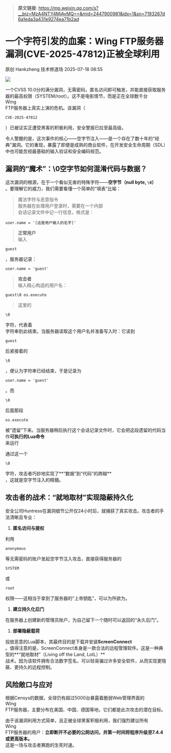 > **原文链接**: https://mp.weixin.qq.com/s?__biz=MzA4NTY4MjAyMQ==&mid=2447900981&idx=1&sn=7193267d6a1eda3a431e9274ea71b2ad

#  一个字符引发的血案：Wing FTP服务器漏洞(CVE-2025-47812)正被全球利用  
原创 Hankzheng  技术修道场   2025-07-18 08:55  
  
![](https://mmbiz.qpic.cn/sz_mmbiz_png/wWBwsDOJT4ic5d8jFTSEmgjnteic6TDVCic7GJspLPicwVDVPCmST20sNBEJToNP6psfyr9w2SN3L4YItGs9xoXwmw/640?wx_fmt=png&from=appmsg "")  
  
一个CVSS 10.0分的满分漏洞，无需密码，匿名访问即可触发，并能直接获取服务器的最高权限（SYSTEM/root）。这不是电影情节，而是正在全球数千台  
Wing   
FTP服务器上真实上演的危机。该漏洞（
```
CVE-2025-47812
```

  
）已被证实正遭受黑客的积极利用，安全警报已拉至最高级。  
  
令人警醒的是，这次事件的核心——空字节注入——是一个存在了数十年的“经典”漏洞。它的重现，暴露了即便是成熟的商业软件，在开发安全生命周期（SDL）中也可能忽视最基础的输入验证和安全编码规范。  
## 漏洞的“魔术”：\0空字节如何混淆代码与数据？  
  
这次漏洞的根源，在于一个看似无害的特殊字符——**空字节（null byte, `\0`）**  
。要理解它的威力，我们需要看懂一个简单的“填表”比喻：  
> 魔法字符与恶意指令  
> 服务器在处理用户登录时，需要在一个内部  
会话记录文件中记一行信息，格式是：
```
user.name = '[这是用户输入的名字]'
```

  
> **正常用户**  
输入
```
guest
```

  
，服务器记录：
```
user.name = 'guest'
```

  
> **攻击者**  
输入精心构造的用户名：
```
guest\0 os.execute
```

  
> 这里的
```
\0
```

  
字符，代表着  
字符串到此结束。当服务器读取这个用户名并准备写入时：它读到
```
guest
```

  
后紧接着的
```
\0
```

  
，便认为字符串已经结束，于是记录为
```
user.name = 'guest'
```

  
。而
```
\0
```

  
后面那段
```
os.execute
```

  
被“遗留”下来。当服务器稍后执行这个会话记录文件时，它会把这段遗留的代码当作**可执行的Lua命令**  
来运行  
  
  
通过这一个
```
\0
```

  
字符，攻击者巧妙地实现了**“数据”到“代码”的跨越**  
，这就是空字节注入的精髓。  
## 攻击者的战术：“就地取材”实现隐蔽持久化  
  
安全公司Huntress在漏洞细节公开仅24小时后，就捕获了真实攻击。攻击者的手法清晰且专业：  
1. **匿名访问与提权**  
  
利用
```
anonymous
```

  
等无需密码的账户发起空字节注入攻击，直接获得服务器的
```
SYSTEM
```

  
或
```
root
```

  
权限——这相当于拿到了服务器的“上帝钥匙”，可以为所欲为。  
  
1. **建立持久化后门**  
  
在服务器上创建新的管理员账户，为自己留下一个随时可以返回的“永久后门”。  
  
1. **部署隐蔽载荷**  
  
投放恶意的Lua脚本，其最终目的是下载并安装**ScreenConnect**  
。值得注意的是，ScreenConnect本身是一款合法的远程管理软件。这是一种典型的**“就地取材”（Living off the Land, LotL）**  
战术。因为该软件拥有合法数字签名，可以轻易骗过许多安全软件，从而实现更隐蔽、更持久的远程控制。  
  
## 风险敞口与应对  
  
根据Censys的数据，全球仍有超过5000台暴露着脆弱Web管理界面的  
Wing   
FTP服务器，主要分布在美国、中国、德国等地，它们都是此次攻击的潜在目标。  
  
由于该漏洞利用方式简单，且正被全球黑客积极利用，我们强烈建议所有  
Wing   
FTP服务器的用户：**立即断开不必要的公网访问，并第一时间将程序升级至7.4.4或更高版本。**  
这是一场与攻击者赛跑的生死时速。  
  
